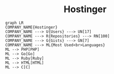 <h1 align="center">Hostinger</h1>

```mermaid
graph LR
COMPANY_NAME{Hostinger}
COMPANY_NAME ---> U{Users} ---> UN[17]
COMPANY_NAME ---> R{Repositories} ---> RN[100]
COMPANY_NAME ---> G{Gists} ---> GN[7]
COMPANY_NAME ---> ML{Most Used<br>Languages}
ML --> PHP[PHP]
ML --> Go[Go]
ML --> Ruby[Ruby]
ML --> HTML[HTML]
ML --> C[C]
```
